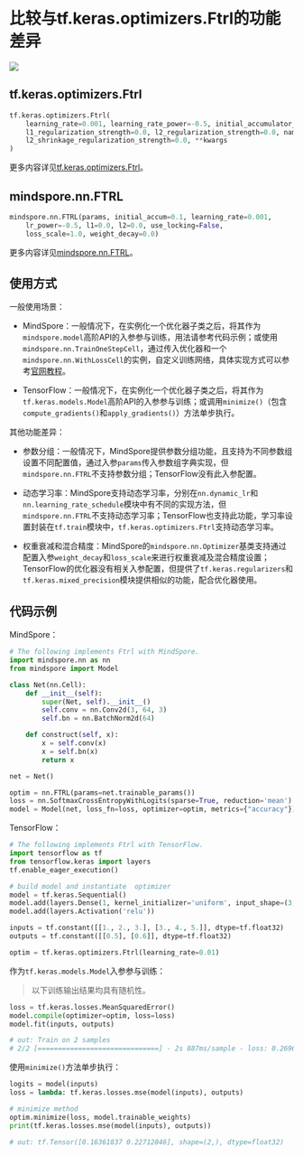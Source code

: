 # 比较与tf.keras.optimizers.Ftrl的功能差异

<a href="https://gitee.com/mindspore/docs/blob/master/docs/mindspore/source_zh_cn/note/api_mapping/tensorflow_diff/Ftrl.md" target="_blank"><img src="https://mindspore-website.obs.cn-north-4.myhuaweicloud.com/website-images/master/resource/_static/logo_source.png"></a>

## tf.keras.optimizers.Ftrl

```python
tf.keras.optimizers.Ftrl(
    learning_rate=0.001, learning_rate_power=-0.5, initial_accumulator_value=0.1,
    l1_regularization_strength=0.0, l2_regularization_strength=0.0, name='Ftrl',
    l2_shrinkage_regularization_strength=0.0, **kwargs
)
```

更多内容详见[tf.keras.optimizers.Ftrl](https://www.tensorflow.org/versions/r1.15/api_docs/python/tf/keras/optimizers/Ftrl)。

## mindspore.nn.FTRL

```python
mindspore.nn.FTRL(params, initial_accum=0.1, learning_rate=0.001,
    lr_power=-0.5, l1=0.0, l2=0.0, use_locking=False,
    loss_scale=1.0, weight_decay=0.0)
```

更多内容详见[mindspore.nn.FTRL](https://mindspore.cn/docs/zh-CN/master/api_python/nn/mindspore.nn.FTRL.html)。

## 使用方式

一般使用场景：

- MindSpore：一般情况下，在实例化一个优化器子类之后，将其作为`mindspore.model`高阶API的入参参与训练，用法请参考代码示例；或使用`mindspore.nn.TrainOneStepCell`，通过传入优化器和一个`mindspore.nn.WithLossCell`的实例，自定义训练网络，具体实现方式可以参考[官网教程](https://www.mindspore.cn/tutorials/zh-CN/master/advanced/train/train_eval.html#id5)。

- TensorFlow：一般情况下，在实例化一个优化器子类之后，将其作为`tf.keras.models.Model`高阶API的入参参与训练；或调用`minimize()`（包含`compute_gradients()`和`apply_gradients()`）方法单步执行。

其他功能差异：

- 参数分组：一般情况下，MindSpore提供参数分组功能，且支持为不同参数组设置不同配置值，通过入参`params`传入参数组字典实现，但`mindspore.nn.FTRL`不支持参数分组；TensorFlow没有此入参配置。

- 动态学习率：MindSpore支持动态学习率，分别在`nn.dynamic_lr`和`nn.learning_rate_schedule`模块中有不同的实现方法，但`mindspore.nn.FTRL`不支持动态学习率；TensorFlow也支持此功能，学习率设置封装在`tf.train`模块中，`tf.keras.optimizers.Ftrl`支持动态学习率。

- 权重衰减和混合精度：MindSpore的`mindspore.nn.Optimizer`基类支持通过配置入参`weight_decay`和`loss_scale`来进行权重衰减及混合精度设置；TensorFlow的优化器没有相关入参配置，但提供了`tf.keras.regularizers`和`tf.keras.mixed_precision`模块提供相似的功能，配合优化器使用。

## 代码示例

MindSpore：

```python
# The following implements Ftrl with MindSpore.
import mindspore.nn as nn
from mindspore import Model

class Net(nn.Cell):
    def __init__(self):
        super(Net, self).__init__()
        self.conv = nn.Conv2d(3, 64, 3)
        self.bn = nn.BatchNorm2d(64)

    def construct(self, x):
        x = self.conv(x)
        x = self.bn(x)
        return x

net = Net()

optim = nn.FTRL(params=net.trainable_params())
loss = nn.SoftmaxCrossEntropyWithLogits(sparse=True, reduction='mean')
model = Model(net, loss_fn=loss, optimizer=optim, metrics={"accuracy"})
```

TensorFlow：

```python
# The following implements Ftrl with TensorFlow.
import tensorflow as tf
from tensorflow.keras import layers
tf.enable_eager_execution()

# build model and instantiate  optimizer
model = tf.keras.Sequential()
model.add(layers.Dense(1, kernel_initializer='uniform', input_shape=(3,)))
model.add(layers.Activation('relu'))

inputs = tf.constant([[1., 2., 3.], [3., 4., 5.]], dtype=tf.float32)
outputs = tf.constant([[0.5], [0.6]], dtype=tf.float32)

optim = tf.keras.optimizers.Ftrl(learning_rate=0.01)
```

作为`tf.keras.models.Model`入参参与训练：

> 以下训练输出结果均具有随机性。

```python
loss = tf.keras.losses.MeanSquaredError()
model.compile(optimizer=optim, loss=loss)
model.fit(inputs, outputs)

# out: Train on 2 samples
# 2/2 [==============================] - 2s 887ms/sample - loss: 0.2696
```

使用`minimize()`方法单步执行：

```python
logits = model(inputs)
loss = lambda: tf.keras.losses.mse(model(inputs), outputs)

# minimize method
optim.minimize(loss, model.trainable_weights)
print(tf.keras.losses.mse(model(inputs), outputs))

# out: tf.Tensor([0.16361837 0.22712846], shape=(2,), dtype=float32)
```
